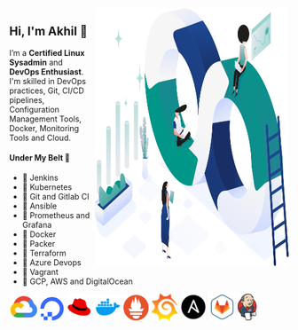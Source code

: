 <img align="right" src="img/design.svg" alt="background" width=350px height=465px/>

## Hi, I'm Akhil 🙌

I’m a **Certified Linux Sysadmin** and **DevOps Enthusiast**. I'm skilled in DevOps practices, Git, CI/CD pipelines, Configuration Management Tools, Docker, Monitoring Tools and Cloud.

#### Under My Belt 💪

- 🔺 Jenkins
- 🔺 Kubernetes
- 🔺 Git and Gitlab CI
- 🔺 Ansible
- 🔺 Prometheus and Grafana
- 🔺 Docker
- 🔺 Packer
- 🔺 Terraform
- 🔺 Azure Devops
- 🔺 Vagrant
- 🔺 GCP, AWS and DigitalOcean

<div style="width:830px; height:120px; overflow:auto;">
		<div style="width: 500px; height: 90px;">
			<img align="bottom" src="img/gcp.png" alt="GCP" width=52px height=48px/>
            <img align="bottom" src="img/digitalocean.png" alt="DigitalOcean" width=42px height=42px/>
            <img align="bottom" src="img/redhat.png" alt="Redhat" width=48px height=48px/>
            <img align="bottom" src="img/docker.png" alt="docker" width=48px height=48px/>
            <img align="bottom" src="img/prometheus.png" alt="Prometheus" width=46px height=46px/>
            <img align="bottom" src="img/grafana.png" alt="grafana" width=48px height=48px/>
            <img align="bottom" src="img/ansible.png" alt="Ansible" width=48px height=48px/>
            <img align="bottom" src="img/gitlab.png" alt="GitLab" width=48px height=48px/>
            <img align="bottom" src="img/jenkins.png" alt="Jenkins" width=34px height=48px/>
		</div>
	</div>
